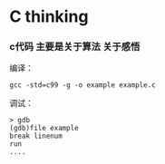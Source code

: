 C thinking
=========

### c代码 主要是关于算法 关于感悟

编译：

```gcc -std=c99 -g -o example example.c```

调试：

```
> gdb
(gdb)file example
break linenum
run
....
```
